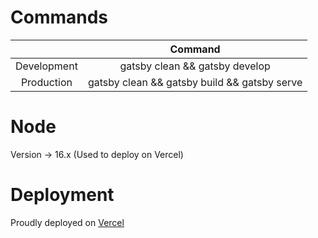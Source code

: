 # Commands

|                | Command     | 
| :------------: | :----------: |
| Development    | gatsby clean && gatsby develop  | 
| Production     | gatsby clean && gatsby build && gatsby serve |

# Node 

Version -> 16.x (Used to deploy on Vercel)


# Deployment
Proudly deployed on [Vercel](https://vercel.com/kamranalinitb/portfolio)